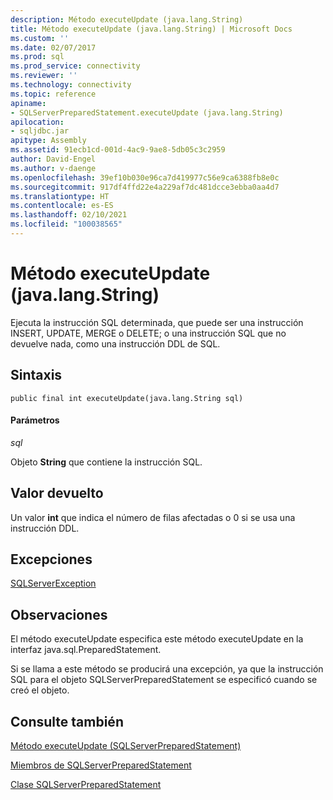 ```yaml
---
description: Método executeUpdate (java.lang.String)
title: Método executeUpdate (java.lang.String) | Microsoft Docs
ms.custom: ''
ms.date: 02/07/2017
ms.prod: sql
ms.prod_service: connectivity
ms.reviewer: ''
ms.technology: connectivity
ms.topic: reference
apiname:
- SQLServerPreparedStatement.executeUpdate (java.lang.String)
apilocation:
- sqljdbc.jar
apitype: Assembly
ms.assetid: 91ecb1cd-001d-4ac9-9ae8-5db05c3c2959
author: David-Engel
ms.author: v-daenge
ms.openlocfilehash: 39ef10b030e96ca7d419977c56e9ca6388fb8e0c
ms.sourcegitcommit: 917df4ffd22e4a229af7dc481dcce3ebba0aa4d7
ms.translationtype: HT
ms.contentlocale: es-ES
ms.lasthandoff: 02/10/2021
ms.locfileid: "100038565"
---
```

# <a name="executeupdate-method-javalangstring"></a>Método executeUpdate (java.lang.String)

Ejecuta la instrucción SQL determinada, que puede ser una instrucción INSERT, UPDATE, MERGE o DELETE; o una instrucción SQL que no devuelve nada, como una instrucción DDL de SQL.

## <a name="syntax"></a>Sintaxis

```
public final int executeUpdate(java.lang.String sql)
```

#### <a name="parameters"></a>Parámetros
*sql*

Objeto **String** que contiene la instrucción SQL.

## <a name="return-value"></a>Valor devuelto
Un valor **int** que indica el número de filas afectadas o 0 si se usa una instrucción DDL.

## <a name="exceptions"></a>Excepciones
[SQLServerException](./sqlserverexception-class.md)

## <a name="remarks"></a>Observaciones
El método executeUpdate especifica este método executeUpdate en la interfaz java.sql.PreparedStatement.

Si se llama a este método se producirá una excepción, ya que la instrucción SQL para el objeto SQLServerPreparedStatement se especificó cuando se creó el objeto.

## <a name="see-also"></a>Consulte también

[Método executeUpdate &#40;SQLServerPreparedStatement&#41;](./executeupdate-method-sqlserverpreparedstatement.md)

[Miembros de SQLServerPreparedStatement](./sqlserverpreparedstatement-members.md)

[Clase SQLServerPreparedStatement](./sqlserverpreparedstatement-class.md)
